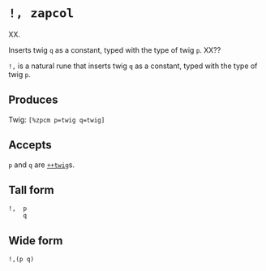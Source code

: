 `!, zapcol`
====

XX.

Inserts twig `q` as a constant, typed with the type of twig `p`. XX??


`!,` is a natural rune that inserts twig `q` as a constant, typed with
the type of twig `p`.

Produces
--------

Twig: `[%zpcm p=twig q=twig]`

Accepts
-------

`p` and `q` are [`++twig`]()s.

Tall form
---------

    !,  p
        q

Wide form
---------

    !,(p q)
